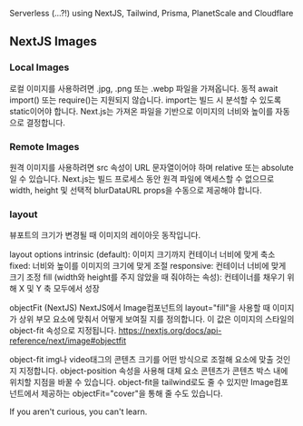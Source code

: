 Serverless (...?!) using NextJS, Tailwind, Prisma, PlanetScale and Cloudflare

## NextJS Images

### Local Images

로컬 이미지를 사용하려면 .jpg, .png 또는 .webp 파일을 가져옵니다.
동적 await import() 또는 require()는 지원되지 않습니다.
import는 빌드 시 분석할 수 있도록 static이어야 합니다.
Next.js는 가져온 파일을 기반으로 이미지의 너비와 높이를 자동으로 결정합니다.

### Remote Images

원격 이미지를 사용하려면 src 속성이 URL 문자열이어야 하며 relative 또는 absolute일 수 있습니다. Next.js는 빌드 프로세스 동안 원격 파일에 액세스할 수 없으므로 width, height 및 선택적 blurDataURL props을 수동으로 제공해야 합니다.

### layout

뷰포트의 크기가 변경될 때 이미지의 레이아웃 동작입니다.

layout options
intrinsic (default): 이미지 크기까지 컨테이너 너비에 맞게 축소
fixed: 너비와 높이를 이미지의 크기에 맞게 조절
responsive: 컨테이너 너비에 맞게 크기 조정
fill (width와 height를 주지 않았을 때 줘야하는 속성): 컨테이너를 채우기 위해 X 및 Y 축 모두에서 성장

objectFit (NextJS)
NextJS에서 Image컴포넌트의 layout="fill"을 사용할 때 이미지가 상위 부모 요소에 맞춰서 어떻게 보여질 지를 정의합니다. 이 값은 이미지의 스타일의 object-fit 속성으로 지정됩니다.
https://nextjs.org/docs/api-reference/next/image#objectfit

object-fit
img나 video태그의 콘텐츠 크기를 어떤 방식으로 조절해 요소에 맞출 것인지 지정합니다.
object-position 속성을 사용해 대체 요소 콘텐츠가 콘텐츠 박스 내에 위치할 지점을 바꿀 수 있습니다.
object-fit을 tailwind로도 줄 수 있지만 Image컴포넌트에서 제공하는 objectFit="cover"을 통해 줄 수도 있습니다.

If you aren't curious, you can't learn.
